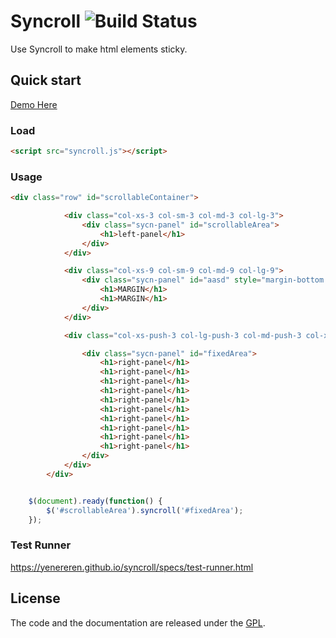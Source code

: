 # Syncroll ![Build Status](https://travis-ci.org/yenereren/syncroll.svg?branch=master)

Use Syncroll to make html elements sticky.


## Quick start

[Demo Here](https://yenereren.github.io/syncroll/demo/)


### Load
```html
<script src="syncroll.js"></script>
```

### Usage

```html
<div class="row" id="scrollableContainer">

            <div class="col-xs-3 col-sm-3 col-md-3 col-lg-3">
                <div class="sycn-panel" id="scrollableArea">
                    <h1>left-panel</h1>
                </div>
            </div>

            <div class="col-xs-9 col-sm-9 col-md-9 col-lg-9">
                <div class="sycn-panel" id="aasd" style="margin-bottom:100px;">
                    <h1>MARGIN</h1>
                    <h1>MARGIN</h1>
                </div>
            </div>

            <div class="col-xs-push-3 col-lg-push-3 col-md-push-3 col-xs-9 col-sm-9 col-md-9 col-lg-9">

                <div class="sycn-panel" id="fixedArea">
                    <h1>right-panel</h1>
                    <h1>right-panel</h1>
                    <h1>right-panel</h1>
                    <h1>right-panel</h1>
                    <h1>right-panel</h1>
                    <h1>right-panel</h1>
                    <h1>right-panel</h1>
                    <h1>right-panel</h1>
                    <h1>right-panel</h1>
                    <h1>right-panel</h1>
                </div>
            </div>
        </div>
```

```js

    $(document).ready(function() {
        $('#scrollableArea').syncroll('#fixedArea');
    });
```

### Test Runner
https://yenereren.github.io/syncroll/specs/test-runner.html


## License

The code and the documentation are released under the [GPL](LICENSE).


